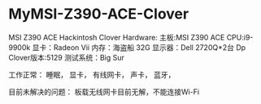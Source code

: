 # MyMSI-Z390-ACE-Clover
MSI Z390 ACE Hackintosh Clover
Hardware:
主板:MSI Z390 ACE
CPU:i9-9900k 
显卡：Radeon Vii
内存：海盗船 32G
显示器：Dell 2720Q*2台 Dp
Clover版本:5129
测试系统：Big Sur

工作正常：
睡眠，
显卡，
有线网卡，
声卡，
蓝牙，

目前未解决的问题：
板载无线网卡目前无解，不能连接Wi-Fi
